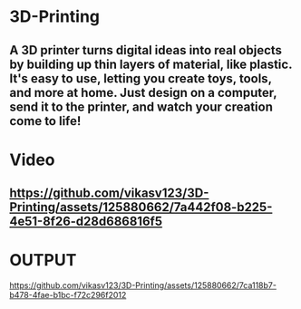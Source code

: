 # 3D-Printing
 A 3D printer turns digital ideas into real objects by building up thin layers of material, like plastic. It's easy to use, letting you create toys, tools, and more at home. Just design on a computer, send it to the printer, and watch your creation come to life!
---
# Video
https://github.com/vikasv123/3D-Printing/assets/125880662/7a442f08-b225-4e51-8f26-d28d686816f5
---
# OUTPUT
https://github.com/vikasv123/3D-Printing/assets/125880662/7ca118b7-b478-4fae-b1bc-f72c296f2012


